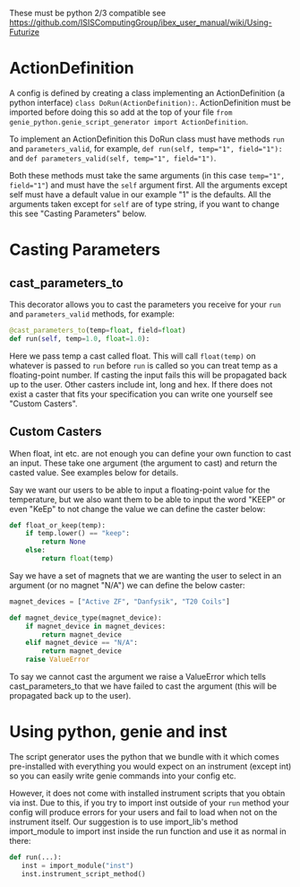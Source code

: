 These must be python 2/3 compatible see https://github.com/ISISComputingGroup/ibex_user_manual/wiki/Using-Futurize

# ActionDefinition

A config is defined by creating a class implementing an ActionDefinition (a python interface) `class DoRun(ActionDefinition):`. ActionDefinition must be imported before doing this so add at the top of your file `from genie_python.genie_script_generator import ActionDefinition`. 

To implement an ActionDefinition this DoRun class must have methods `run` and `parameters_valid`, for example, `def run(self, temp="1", field="1"):` and  `def parameters_valid(self, temp="1", field="1")`. 

Both these methods must take the same arguments (in this case `temp="1", field="1"`) and must have the `self` argument first. All the arguments except self must have a default value in our example "1" is the defaults. All the arguments taken except for `self` are of type string, if you want to change this see "Casting Parameters" below.


# Casting Parameters

## cast_parameters_to

This decorator allows you to cast the parameters you receive for your `run` and `parameters_valid` methods, for example:

```python
@cast_parameters_to(temp=float, field=float)
def run(self, temp=1.0, float=1.0):
```

Here we pass temp a cast called float. This will call `float(temp)` on whatever is passed to `run` before `run` is called so you can treat temp as a floating-point number. If casting the input fails this will be propagated back up to the user. Other casters include int, long and hex. If there does not exist a caster that fits your specification you can write one yourself see "Custom Casters".

## Custom Casters

When float, int etc. are not enough you can define your own function to cast an input. These take one argument (the argument to cast) and return the casted value. See examples below for details.

Say we want our users to be able to input a floating-point value for the temperature, but we also want them to be able to input the word "KEEP" or even "KeEp" to not change the value we can define the caster below:

```python
def float_or_keep(temp):
    if temp.lower() == "keep":
        return None
    else:
        return float(temp)
```

Say we have a set of magnets that we are wanting the user to select in an argument (or no magnet "N/A") we can define the below caster:

```python 
magnet_devices = ["Active ZF", "Danfysik", "T20 Coils"]

def magnet_device_type(magnet_device):
    if magnet_device in magnet_devices:
        return magnet_device
    elif magnet_device == "N/A":
        return magnet_device
    raise ValueError
```

To say we cannot cast the argument we raise a ValueError which tells cast_parameters_to that we have failed to cast the argument (this will be propagated back up to the user).

# Using python, genie and inst

The script generator uses the python that we bundle with it which comes pre-installed with everything you would expect on an instrument (except int) so you can easily write genie commands into your config etc. 

However, it does not come with installed instrument scripts that you obtain via inst. Due to this, if you try to import inst outside of your `run` method your config will produce errors for your users and fail to load when not on the instrument itself. Our suggestion is to use import_lib's method import_module to import inst inside the run function and use it as normal in there: 

```python
def run(...):
   inst = import_module("inst")
   inst.instrument_script_method()
```
